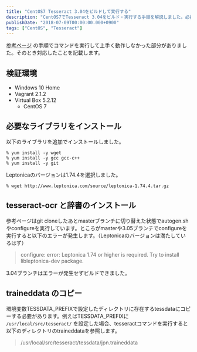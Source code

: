 ```yaml
---
title: "CentOS7 Tesseract 3.04をビルドして実行する"
description: "CentOS7でTesseract 3.04をビルド・実行する手順を解説しました。必要なライブラリのインストールやエラー回避、traineddataの設定方法を記載しました。"
publishDate: "2018-07-09T00:00:00.000+0900"
tags: ["CentOS", "Tesseract"]
---
```


[参考ページ](https://qiita.com/hatahata/items/4daddebb5e84ea575332) の手順でコマンドを実行して上手く動作しなかった部分がありました。そのとき対応したことを記載します。

## 検証環境

- Windows 10 Home
- Vagrant 2.1.2
- Virtual Box 5.2.12
  - CentOS 7

## 必要なライブラリをインストール

以下のライブラリを追加でインストールしました。

```shell
% yum install -y wget
% yum install -y gcc gcc-c++
% yum install -y git
```

Leptonicaのバージョンは1.74.4を選択しました。

```shell
% wget http://www.leptonica.com/source/leptonica-1.74.4.tar.gz
```

## tesseract-ocr と辞書のインストール

参考ページはgit cloneしたあとmasterブランチに切り替えた状態でautogen.shやconfigureを実行しています。ところがmasterや3.05ブランチでconfigureを実行すると以下のエラーが発生します。（Leptonicaのバージョンは満たしているはず）

> configure: error: Leptonica 1.74 or higher is required. Try to install libleptonica-dev package.

3.04ブランチはエラーが発生せずビルドできました。

## traineddata のコピー

環境変数TESSDATA_PREFIXで設定したディレクトリに存在するtessdataにコピーする必要があります。例えばTESSDATA_PREFIXに `/usr/local/src/tesseract/` を設定した場合、tesseractコマンドを実行すると以下のディレクトリのtraineddataを参照します。

> /usr/local/src/tesseract/tessdata/jpn.traineddata
